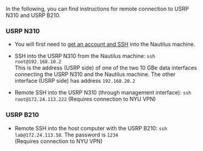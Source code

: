 In the following, you can find instructions for remote connection to USRP N310 and USRP B210.

### USRP N310 
* You will first need to [get an account and SSH](./login.md) into the Nautilus machine.
* SSH into the USRP N310 from the Nautilus machine: `ssh root@192.168.10.2`\
This is the address (USRP side) of one of the two 10 GBe data interfaces connecting the USRP N310 and the Nautilus machine.
The other interface (USRP side) has address `192.168.20.2`

* Remote SSH into the USRP N310 (through management interface): `ssh root@172.24.113.222` (Requires connection to NYU VPN)


### USRP B210
* Remote SSH into the host computer with the USRP B210: `ssh lab@172.24.113.58`. The password is `1234`\
(Requires connection to NYU VPN)
